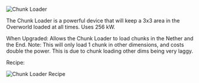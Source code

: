 ![Chunk Loader](https://i.imgur.com/8lvCfIy.png?1)

The Chunk Loader is a powerful device that will keep a 3x3 area in the Overworld loaded at all times. Uses 256 kW.

When Upgraded: Allows the Chunk Loader to load chunks in the Nether and the End. Note: This will only load 1 chunk in other dimensions, and costs double the power. This is due to chunk loading other dims being very laggy.

Recipe:

![Chunk Loader Recipe](https://i.imgur.com/dNEVz9y.png?1)